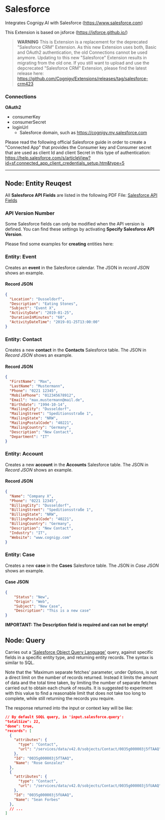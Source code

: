 # Salesforce

Integrates Cognigy.AI with Salesforce (https://www.salesforce.com)

This Extension is based on jsforce (https://jsforce.github.io/)

> **WARNING** This is Extension is a replacement for the deprecated "Salesforce CRM" Extension. As this new Extension uses both, Basic and OAuth2 authentication, the old Connections cannot be used anymore. Updating to this new "Salesforce" Extension results in migrating from the old one. If you still want to upload and use the depcrecated "Salesforce CRM" Extension, please find the latest release here: https://github.com/Cognigy/Extensions/releases/tag/salesforce-crm423

### Connections

**OAuth2**

- consumerKey
- consumerSecret
- loginUrl
  - Salesforce domain, such as https://cognigy.my.salesforce.com

Please read the following official Salesforce guide in order to create a "Connected App" that provides the Consumer key and Consumer secret that are used as client Id and client Secret in this type of authentication: https://help.salesforce.com/s/articleView?id=sf.connected_app_client_credentials_setup.htm&type=5


---


## Node: Entity Reuqest

All **Salesforce API Fields** are listed in the following PDF File: 
[Salesforce API Fields](https://resources.docs.salesforce.com/206/latest/en-us/sfdc/pdf/salesforce_field_names_reference.pdf)

### API Version Number
Some Salesforce fields can only be modified when the API version is defined. You can find these settings by activating **Specify Salesforce API Version**.

Please find some examples for **creating** entities here:

### Entity: Event

Creates an **event** in the Salesforce calendar. The JSON in *record JSON* shows an example.

#### Record JSON

```json
{
  "Location": "Dusseldorf",
  "Description": "Eating Stones",
  "Subject": "Event X",
  "ActivityDate": "2019-01-25",
  "DurationInMinutes": "60",
  "ActivityDateTime": "2019-01-25T13:00:00"
}
```

### Entity: Contact

Creates a new **contact** in the **Contacts** Salesforce table. The JSON in *Record JSON* shows an example.

#### Record JSON

```json 
{
  "FirstName": "Max",
  "LastName": "Mustermann",
  "Phone": "0221 12345",
  "MobilePhone": "012345678912",
  "Email": "max.mustermann@mail.de",
  "Birthdate": "1994-10-14",
  "MailingCity": "Dusseldorf",
  "MailingStreet": "Speditionsstraße 1",
  "MailingState": "NRW",
  "MailingPostalCode": "40221",
  "MailingCountry": "Germany",
  "Description": "New Contact",
  "Department": "IT"
}
```

### Entity: Account

Creates a new **account** in the **Accounts** Salesforce table. The JSON in *Record JSON* shows an example.

#### Record JSON

```json
{
  "Name": "Company X",
  "Phone": "0221 12345",
  "BillingCity": "Dusseldorf",
  "BillingStreet": "Speditionsstraße 1",
  "BillingState": "NRW",
  "BillingPostalCode": "40221",
  "BillingCountry": "Germany",
  "Description": "New Contact",
  "Industry": "IT",
  "Website": "www.cognigy.com"
}
```

### Entity: Case

Creates a new **case** in the **Cases** Salesforce table. The JSON in *Case JSON* shows an example.

#### Case JSON

```json
{
    "Status": "New",
    "Origin": "Web",
    "Subject": "New Case",
    "Description": "This is a new case"
}
```

**IMPORTANT: The Description field is required and can not be empty!**


## Node: Query

Carries out a ['Salesforce Object Query Language'](https://developer.salesforce.com/search#stq=SOQL%20Introduction) query, against specific fields in a specific entity type, and returning entity records. The syntax is similar to SQL.

Note that the 'Maximum separate fetches' parameter, under Options, is not a direct limit on the number of records returned. Instead it limits the amount of data and the total time taken, by limiting the number of separate fetches carried out to obtain each chunk of results. It is suggested to experiment with this value to find a reasonable limit that does not take too long to complete, while still returning the records you require.

The response returned into the input or context key will be like:
```json
// By default SOQL query, in 'input.salesforce.query':
"totalSize": 22,
"done": true,
"records": [
  {
    "attributes": {
      "type": "Contact",
      "url": "/services/data/v42.0/sobjects/Contact/0035g000003j5fTAAQ"
    },
    "Id": "0035g000003j5fTAAQ",
    "Name": "Rose Gonzalez"
  },
  {
    "attributes": {
      "type": "Contact",
      "url": "/services/data/v42.0/sobjects/Contact/0035g000003j5fUAAQ"
    },
    "Id": "0035g000003j5fUAAQ",
    "Name": "Sean Forbes"
  },
  // ...
]
```
